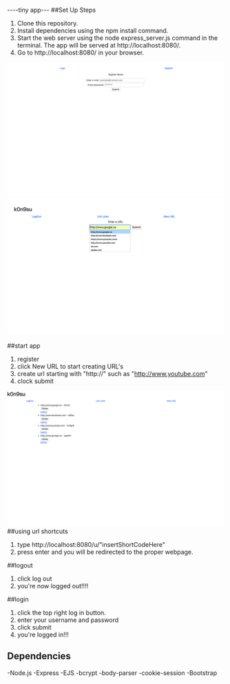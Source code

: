 ----tiny app---
##Set Up Steps
01. Clone this repository.
02. Install dependencies using the npm install command.
03. Start the web server using the node express_server.js command in the terminal. The app will be served at http://localhost:8080/.
04. Go to http://localhost:8080/ in your browser.

!["Register"](https://github.com/MockAnon/TinyApp/blob/00e2c48c1969d7ff5c1777a8c699405bd6a82adf/docs/ScreenShot1.png)
!["Creating URL"](https://github.com/MockAnon/TinyApp/blob/00e2c48c1969d7ff5c1777a8c699405bd6a82adf/docs/ScreenShot2.png)

##start app
01. register
02. click New URL to start creating URL's
03. create url starting with "http://" such as "http://www.youtube.com"
04. clock submit

!["View URLs"](https://github.com/MockAnon/TinyApp/blob/00e2c48c1969d7ff5c1777a8c699405bd6a82adf/docs/ScreenShot3.png)
##using url shortcuts
01. type http://localhost:8080/u/"insertShortCodeHere"
02. press enter and you will be redirected to the proper webpage.

##logout
01. click log out
02. you're now logged out!!!!

##login
01. click the top right log in button.
02. enter your username and password
03. click submit
04. you're logged in!!!

## Dependencies
-Node.js
-Express
-EJS
-bcrypt
-body-parser
-cookie-session
-Bootstrap